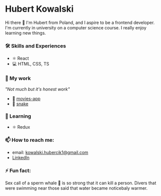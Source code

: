 # Hubert Kowalski

Hi there 👋 I'm Hubert from Poland, and I aspire to be a frontend developer. I'm currently in university on a computer science course.
I really enjoy learning new things.

### 🛠 Skills and Experiences

- ⚛️ React
- 💻 HTML, CSS, TS

### 🔭 My work

_"Not much but it's honest work"_

- 🍿 [movies-app](https://github.com/hubcio2115/movies-app-frontend)
- 🐍 [snake](https://github.com/hubcio2115/snake)

### 🌱 Learning

- ⚛️ Redux

### 📫 How to reach me:

- email: kowalski.hubercik1@gmail.com
- [LinkedIn](https://www.linkedin.com/in/hubert-kowalski-447aaa213/)

### ⚡ Fun fact:

Sex call of a sperm whale 🐋 is so strong that it can kill a person. Divers that were swimming near those said that water became noticebaly warmer.
